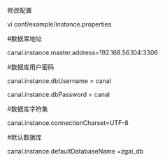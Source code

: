 修改配置



vi conf/example/instance.properties



\#数据库地址

canal.instance.master.address=192.168.56.104:3306



\#数据库用户密码

canal.instance.dbUsername = canal

canal.instance.dbPassword = canal



\#数据库字符集

canal.instance.connectionCharset=UTF-8



\#默认数据库

canal.instance.defaultDatabaseName =zgai\_db



